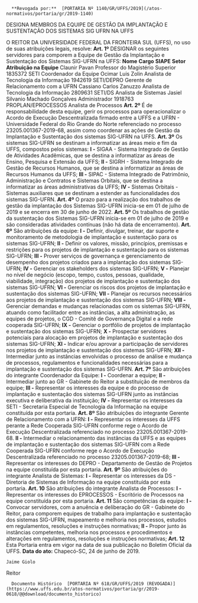       **Revogada por:**  [PORTARIA Nº 1140/GR/UFFS/2019](/atos-normativos/portaria/gr/2019-1140) 

   DESIGNA MEMBROS DA EQUIPE DE GESTÃO DA IMPLANTAÇÃO E SUSTENTAÇÃO DOS SISTEMAS SIG UFRN NA UFFS  

 O REITOR DA UNIVERSIDADE FEDERAL DA FRONTEIRA SUL (UFFS), no uso de suas atribuições legais, resolve:   **Art. 1º**  DESIGNAR os seguintes servidores para comporem a Equipe de Gestão da Implantação e Sustentação dos Sistemas SIG-UFRN na UFFS:     **Nome**   **Cargo**   **SIAPE**   **Setor**   **Atribuição na Equipe**     Claunir Pavan   Professor do Magistério Superior   1835372   SETI   Coordenador da Equipe     Ocimar Luis Zolin   Analista de Tecnologia da Informação   1942619   SETI/DEPRO   Gerente de Relacionamento com a UFRN     Cassiano Carlos Zanuzzo   Analista de Tecnologia da Informação   2809631   SETI/DS   Analista de Sistemas     Jasiel Silvanio Machado Gonçalves   Administrador   1918763   PROPLAN/EPROCESSOS   Analista de Processos       **Art. 2º**  É de responsabilidade desta equipe, gerir os processos para operacionalizar o Acordo de Execução Descentralizada firmado entre a UFFS e a UFRN - Universidade Federal do Rio Grande do Norte referenciado no processo 23205.001367-2019-68, assim como coordenar as ações de Gestão da Implantação e Sustentação dos sistemas SIG-UFRN na UFFS.   **Art. 3º**  Os sistemas SIG-UFRN se destinam a informatizar as áreas meio e fim da UFFS, compostos pelos sistemas: **I -**  SIGAA - Sistema Integrado de Gestão de Atividades Acadêmicas, que se destina a informatizar as áreas de Ensino, Pesquisa e Extensão da UFFS; **II -**  SIGRH - Sistema Integrado de Gestão de Recursos Humanos, que se destina a informatizar as áreas de Recursos Humanos da UFFS; **III -**  SIPAC - Sistema Integrado de Patrimônio, Administração e Contratos e Sistemas Orbitais, que se destina a informatizar as áreas administrativas da UFFS; **IV -**  Sistemas Orbitais - Sistemas auxiliares que se destinam a estender as funcionalidades dos sistemas SIG-UFRN.   **Art. 4º**  O prazo para a realização dos trabalhos de gestão da implantação dos Sistemas SIG-UFRN inicia-se em 01 de julho de 2019 e se encerra em 30 de junho de 2022.   **Art. 5º**  Os trabalhos de gestão da sustentação dos Sistemas SIG-UFRN inicia-se em 01 de julho de 2019 e são consideradas atividades contínuas (não há data de encerramento).   **Art. 6º**  São atribuições da equipe: **I -**  Definir, divulgar, treinar, dar suporte e monitoramento de metodologia de implantação e sustentação para os sistemas SIG-UFRN; **II -**  Definir os valores, missão, princípios, premissas e restrições para os projetos de implantação e sustentação para os sistemas SIG-UFRN; **III -**  Prover serviços de governança e gerenciamento de desempenho dos projetos criados para a implantação dos sistemas SIG-UFRN; **IV -**  Gerenciar os stakeholders dos sistemas SIG-UFRN; **V -**  Planejar no nível de negócio (escopo, tempo, custos, pessoas, qualidade, viabilidade, integração) dos projetos de implantação e sustentação dos sistemas SIG-UFRN; **VI -**  Gerenciar os riscos dos projetos de implantação e sustentação dos sistemas SIG-UFRN; **VII -**  Planejar os recursos necessários aos projetos de implantação e sustentação dos sistemas SIG-UFRN; **VIII -**  Gerenciar demandas e mudanças relacionadas com os sistemas SIG-UFRN, atuando como facilitador entre as instâncias, a alta administração, as equipes de projetos, o CGD - Comitê de Governança Digital e a rede cooperada SIG-UFRN; **IX -**  Gerenciar o portfólio de projetos de implantação e sustentação dos sistemas SIG-UFRN; **X -**  Prospectar servidores potenciais para alocação em projetos de implantação e sustentação dos sistemas SIG-UFRN; **XI -**  Indicar e/ou aprovar a participação de servidores nos projetos de implantação e sustentação dos sistemas SIG-UFRN; **XII -**  Intermediar junto as instâncias envolvidas o processo de análise e mudança de processos, regulamentos e funcionalidades necessárias para a implantação e sustentação dos sistemas SIG-UFRN.   **Art. 7º**  São atribuições do integrante Coordenador da Equipe: **I -**  Coordenar a equipe; **II -**  Intermediar junto ao GR - Gabinete do Reitor a substituição de membros da equipe; **III -**  Representar os interesses da equipe e do processo de implantação e sustentação dos sistemas SIG-UFRN junto as instâncias executiva e deliberativa da instituição; **IV -**  Representar os interesses da SETI - Secretaria Especial de Tecnologia da Informação na equipe constituída por esta portaria.   **Art. 8º**  São atribuições do integrante Gerente de Relacionamento com a UFRN: **I -**  Representar os interesses da UFFS perante a Rede Cooperada SIG-UFRN conforme rege o Acordo de Execução Descentralizada referenciado no processo 23205.001367-2019-68. **II -**  Intermediar o relacionamento das instâncias da UFFS e as equipes de implantação e sustentação dos sistemas SIG-UFRN com a Rede Cooperada SIG-UFRN conforme rege o Acordo de Execução Descentralizada referenciado no processo 23205.001367-2019-68; **III -**  Representar os interesses do DEPRO - Departamento de Gestão de Projetos na equipe constituída por esta portaria.   **Art. 9º**  São atribuições do integrante Analista de Sistemas: **I -**  Representar os interesses da DS - Diretoria de Sistemas de Informação na equipe constituída por esta portaria.   **Art. 10**  São atribuições do integrante Analista de Processos: **I -**  Representar os interesses do EPROCESSOS - Escritório de Processos na equipe constituída por esta portaria.   **Art. 11**  São competências da equipe: **I -**  Convocar servidores, com a anuência e deliberação do GR - Gabinete do Reitor, para comporem equipes de trabalho para implantação e sustentação dos sistemas SIG-UFRN, mapeamento e melhoria nos processos, estudos em regulamentos, resoluções e instruções normativas; **II -**  Propor junto às instâncias competentes, melhoria nos processos e procedimentos e alterações em regulamentos, resoluções e instruções normativas;   **Art. 12**  Esta Portaria entra em vigor na data de sua publicação no Boletim Oficial da UFFS.        **Data do ato:** Chapecó-SC, 24 de junho de 2019.   
 

    Jaime Giolo   
 Reitor 

      Documento Histórico  [PORTARIA Nº 618/GR/UFFS/2019 (REVOGADA)](https://www.uffs.edu.br/atos-normativos/portaria/gr/2019-0618/@@download/documento_historico)     
      